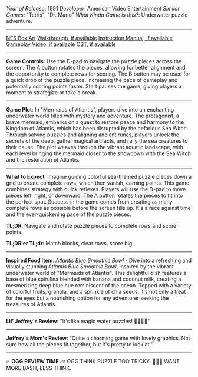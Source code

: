 *Year of Release*: 1991
*Developer*: American Video Entertainment
*Similar Games*: "Tetris", "Dr. Mario"
*What Kinda Game is this?*: Underwater puzzle adventure.

---
[NES Box Art](https://www.google.com/search?tbm=isch&q=NES+Box+Art+Mermaids+of+Atlantis) 
[Walkthrough, if available](https://www.google.com/search?q=Walkthrough+Steam+Mermaids+of+Atlantis)
[Instruction Manual, if available](https://www.google.com/search?q=NES+Instruction+Manual+Mermaids+of+Atlantis)
[Gameplay Video, if available](https://www.youtube.com/results?search_query=gameplay+PC+Mermaids+of+Atlantis) 
[OST, if available](https://www.youtube.com/results?search_query=gameplay+NES+Mermaids+of+Atlantis+OST)

- - -
**Game Controls**:
Use the D-pad to navigate the puzzle pieces across the screen. The A button rotates the pieces, allowing for better alignment and the opportunity to complete rows for scoring. The B button may be used for a quick drop of the puzzle piece, increasing the pace of gameplay and potentially scoring points faster. Start pauses the game, giving players a moment to strategize or take a break.

- - -
**Game Plot**: In "Mermaids of Atlantis", players dive into an enchanting underwater world filled with mystery and adventure. The protagonist, a brave mermaid, embarks on a quest to restore peace and harmony to the Kingdom of Atlantis, which has been disrupted by the nefarious Sea Witch. Through solving puzzles and aligning ancient runes, players unlock the secrets of the deep, gather magical artifacts, and rally the sea creatures to their cause. The plot weaves through the vibrant aquatic landscape, with each level bringing the mermaid closer to the showdown with the Sea Witch and the restoration of Atlantis.

- - -
**What to Expect**: Imagine guiding colorful sea-themed puzzle pieces down a grid to create complete rows, which then vanish, earning points. This game combines strategy with quick reflexes. Players will use the D-pad to move pieces left, right, or downward. The A button rotates the pieces to fit into the perfect spot. Success in the game comes from creating as many complete rows as possible before the screen fills up. It's a race against time and the ever-quickening pace of the puzzle pieces.

**TL;DR**: Navigate and rotate puzzle pieces to complete rows and score points.

**TL;DRier TL;dr**: Match blocks, clear rows, score big.

---
**Inspired Food Item**: *Atlantis Blue Smoothie Bowl* - Dive into a refreshing and visually stunning *Atlantis Blue Smoothie Bowl*, inspired by the vibrant underwater world of "Mermaids of Atlantis". This delightful dish features a base of blue spirulina blended with banana and coconut milk, creating a mesmerizing deep blue hue reminiscent of the ocean. Topped with a variety of colorful fruits, granola, and a sprinkle of chia seeds, it's not only a treat for the eyes but a nourishing option for any adventurer seeking the treasures of Atlantis.

---
**Lil' Jeffrey's Review**: "It's like magic water puzzles! 🧜‍♀️💎🐠"

---
**Jeffrey's Mom's Review**: "Quite a charming game with lovely graphics. Not sure how all the pieces fit together, but it's pretty to look at."

---
🔥 **OGG REVIEW TIME** 🔥: OGG THINK PUZZLE TOO TRICKY. 🧩🔮🚫 WANT MORE BASH, LESS THINK.